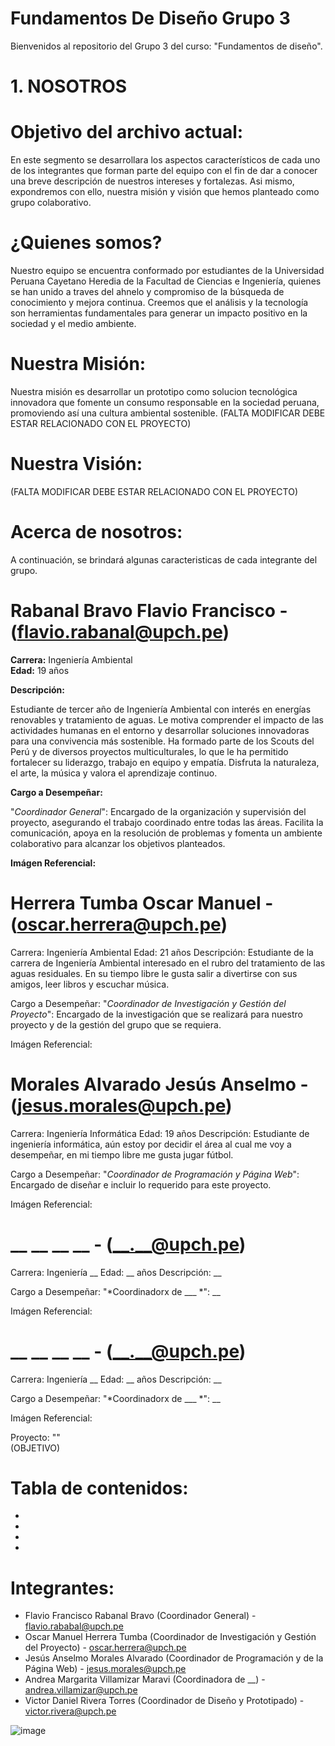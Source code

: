 # Fundamentos De Diseño Grupo 3
Bienvenidos al repositorio del Grupo 3 del curso: "Fundamentos de diseño".  


# 1. NOSOTROS  
# Objetivo del archivo actual:  
En este segmento se desarrollara los aspectos característicos de cada uno de los integrantes que forman parte del equipo con el fin de dar a conocer una breve descripción de nuestros intereses y fortalezas. Asi mismo, expondremos con ello, nuestra misión y visión que hemos planteado como grupo colaborativo.  

# ¿Quienes somos?  
Nuestro equipo se encuentra conformado por estudiantes de la Universidad Peruana Cayetano Heredia de la Facultad de Ciencias e Ingeniería, quienes se han unido a traves del ahnelo y compromiso de la búsqueda de conocimiento y mejora continua. Creemos que el análisis y la tecnología son herramientas fundamentales para generar un impacto positivo en la sociedad y el medio ambiente.   

# Nuestra Misión:
Nuestra misión es desarrollar un prototipo como solucion tecnológica innovadora que fomente un consumo responsable en la sociedad peruana, promoviendo así una cultura ambiental sostenible.  (FALTA MODIFICAR DEBE ESTAR RELACIONADO CON EL PROYECTO)

# Nuestra Visión:
(FALTA MODIFICAR DEBE ESTAR RELACIONADO CON EL PROYECTO)

# Acerca de nosotros:

A continuación, se brindará algunas caracteristicas de cada integrante del grupo.

# Rabanal Bravo Flavio Francisco - (flavio.rabanal@upch.pe) 

**Carrera:** Ingeniería Ambiental  
**Edad:** 19 años  

**Descripción:** 


Estudiante de tercer año de Ingeniería Ambiental con interés en energías renovables y tratamiento de aguas. Le motiva comprender el impacto de las actividades humanas en el entorno y desarrollar soluciones innovadoras para una convivencia más sostenible. Ha formado parte de los Scouts del Perú y de diversos proyectos multiculturales, lo que le ha permitido fortalecer su liderazgo, trabajo en equipo y empatía. Disfruta la naturaleza, el arte, la música y valora el aprendizaje continuo.

**Cargo a Desempeñar:**


"*Coordinador General*": Encargado de la organización y supervisión del proyecto, asegurando el trabajo coordinado entre todas las áreas. Facilita la comunicación, apoya en la resolución de problemas y fomenta un ambiente colaborativo para alcanzar los objetivos planteados.

**Imágen Referencial:**

 
# Herrera Tumba Oscar Manuel - (oscar.herrera@upch.pe)
Carrera: Ingeniería Ambiental
Edad: 21 años
Descripción:
Estudiante de la carrera de Ingeniería Ambiental interesado en el rubro del tratamiento de las aguas residuales. En su tiempo libre le gusta salir a divertirse con sus amigos, leer libros y escuchar música.

Cargo a Desempeñar:
"*Coordinador de Investigación y Gestión del Proyecto*": Encargado de la investigación que se realizará para nuestro proyecto y de la gestión del grupo que se requiera.

Imágen Referencial:

 
# Morales Alvarado Jesús Anselmo - (jesus.morales@upch.pe)
Carrera: Ingeniería Informática
Edad: 19 años
Descripción:
Estudiante de ingeniería informática, aún estoy por decidir el área al cual me voy a desempeñar, en mi tiempo libre me gusta jugar fútbol.

Cargo a Desempeñar:
"*Coordinador de Programación y Página Web*": Encargado de diseñar e incluir lo requerido para este proyecto.

Imágen Referencial:

  
# __ __ __ __ - (__.__@upch.pe)
Carrera: Ingeniería __
Edad: __ años
Descripción:
__

Cargo a Desempeñar:
"*Coordinadorx de ___ *": __

Imágen Referencial:


# __ __ __ __ - (__.__@upch.pe)
Carrera: Ingeniería __
Edad: __ años
Descripción:
__

Cargo a Desempeñar:
"*Coordinadorx de ___ *": __

Imágen Referencial:

 
Proyecto: ""  
(OBJETIVO)



# Tabla de contenidos:
-
-
-
-
# Integrantes:
- Flavio Francisco Rabanal Bravo (Coordinador General) - flavio.rababal@upch.pe
- Oscar Manuel Herrera Tumba (Coordinador de Investigación y Gestión del Proyecto) - oscar.herrera@upch.pe
- Jesús Anselmo Morales Alvarado (Coordinador de Programación y de la Página Web) - jesus.morales@upch.pe
- Andrea Margarita Villamizar Maravi (Coordinadora de __) - andrea.villamizar@upch.pe
- Victor Daniel Rivera Torres (Coordinador de Diseño y Prototipado) - victor.rivera@upch.pe 

![image](https://github.com/user-attachments/assets/dc2735cc-b476-41eb-b225-048a50ce7f3c)


